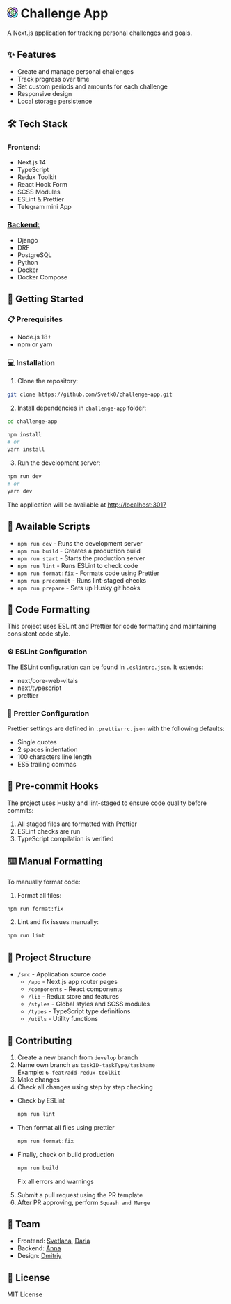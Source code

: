 # <img width='24' height='24' src='./src/app/favicon.ico'> Challenge App

A Next.js application for tracking personal challenges and goals.

## ✨ Features

- Create and manage personal challenges
- Track progress over time
- Set custom periods and amounts for each challenge
- Responsive design
- Local storage persistence

## 🛠️ Tech Stack

### Frontend:

- Next.js 14
- TypeScript
- Redux Toolkit
- React Hook Form
- SCSS Modules
- ESLint & Prettier
- Telegram mini App

### [Backend:](https://github.com/Anna-Kolmychek/challenge_app)

- Django
- DRF
- PostgreSQL
- Python
- Docker
- Docker Compose

## 🚀 Getting Started

### 📋 Prerequisites

- Node.js 18+
- npm or yarn

### 💻 Installation

1. Clone the repository:

```bash
git clone https://github.com/Svetk0/challenge-app.git
```

2. Install dependencies in `challenge-app` folder:

```bash
cd challenge-app
```

```bash
npm install
# or
yarn install
```

3. Run the development server:

```bash
npm run dev
# or
yarn dev
```

The application will be available at [http://localhost:3017](http://localhost:3017)

## 📜 Available Scripts

- `npm run dev` - Runs the development server
- `npm run build` - Creates a production build
- `npm run start` - Starts the production server
- `npm run lint` - Runs ESLint to check code
- `npm run format:fix` - Formats code using Prettier
- `npm run precommit` - Runs lint-staged checks
- `npm run prepare` - Sets up Husky git hooks

## 🎨 Code Formatting

This project uses ESLint and Prettier for code formatting and maintaining consistent code style.

### ⚙️ ESLint Configuration

The ESLint configuration can be found in `.eslintrc.json`. It extends:

- next/core-web-vitals
- next/typescript
- prettier

### 🔧 Prettier Configuration

Prettier settings are defined in `.prettierrc.json` with the following defaults:

- Single quotes
- 2 spaces indentation
- 100 characters line length
- ES5 trailing commas

## 🔄 Pre-commit Hooks

The project uses Husky and lint-staged to ensure code quality before commits:

1. All staged files are formatted with Prettier
2. ESLint checks are run
3. TypeScript compilation is verified

## ⌨️ Manual Formatting

To manually format code:

1. Format all files:

```bash
npm run format:fix
```

2. Lint and fix issues manually:

```bash
npm run lint
```

## 📁 Project Structure

- `/src` - Application source code
  - `/app` - Next.js app router pages
  - `/components` - React components
  - `/lib` - Redux store and features
  - `/styles` - Global styles and SCSS modules
  - `/types` - TypeScript type definitions
  - `/utils` - Utility functions

## 🤝 Contributing

1. Create a new branch from `develop` branch
2. Name own branch as `taskID-taskType/taskName` <br>
   Example: `6-feat/add-redux-toolkit`
3. Make changes
4. Check all changes using step by step checking

- Check by ESLint
  ```bash
  npm run lint
  ```
- Then format all files using prettier
  ```bash
  npm run format:fix
  ```
- Finally, check on build production
  ```bash
  npm run build
  ```
  Fix all errors and warnings

5. Submit a pull request using the PR template
6. After PR approving, perform `Squash and Merge`

## 🏀 Team

- Frontend: [Svetlana](https://github.com/Svetk0), [Daria](https://github.com/Dari-Dari)
- Backend: [Anna](https://github.com/Anna-Kolmychek)
- Design: [Dmitriy](https://www.behance.net/dmitrydemosyuk)

## 📄 License

MIT License
